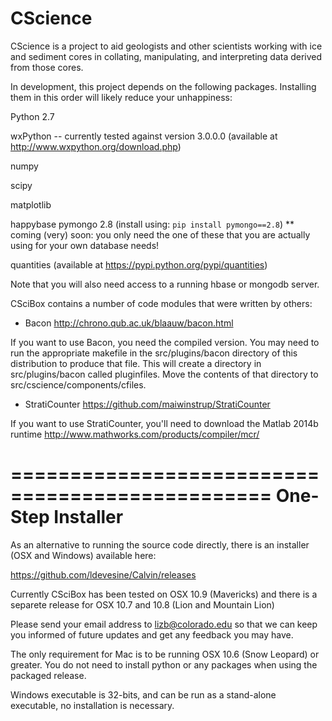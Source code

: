 CScience
======

CScience is a project to aid geologists and other scientists working with ice and sediment cores in collating, manipulating, and interpreting data derived from those cores.

In development, this project depends on the following packages.  Installing them in this order
will likely reduce your unhappiness:

Python 2.7

wxPython -- currently tested against version 3.0.0.0 (available at http://www.wxpython.org/download.php)

numpy

scipy

matplotlib

happybase
pymongo 2.8 (install using: `pip install pymongo==2.8`)
  ** coming (very) soon: you only need the one of these that you are actually using for your own database needs!

quantities (available at https://pypi.python.org/pypi/quantities)

Note that you will also need access to a running hbase or mongodb server.

CSciBox contains a number of code modules that were written by others:

- Bacon http://chrono.qub.ac.uk/blaauw/bacon.html

If you want to use Bacon, you need the compiled version.  You may need
to run the appropriate makefile in the src/plugins/bacon directory of
this distribution to produce that file.  This will create a directory 
in src/plugins/bacon called pluginfiles.  Move the contents of that directory
to src/cscience/components/cfiles.

- StratiCounter https://github.com/maiwinstrup/StratiCounter

If you want to use StratiCounter, you'll need to download the Matlab
2014b runtime http://www.mathworks.com/products/compiler/mcr/


================================================
One-Step Installer
================================================

As an alternative to running the source code directly, there is an installer (OSX and Windows) available here:

https://github.com/ldevesine/Calvin/releases

Currently CSciBox has been tested on OSX 10.9 (Mavericks) and there is a separete release for OSX 10.7 and 10.8 (Lion and Mountain Lion)

Please send your email address to lizb@colorado.edu so that we can keep you informed of future updates and get any feedback you may have.

The only requirement for Mac is to be running OSX 10.6 (Snow Leopard) or greater. You do not need to install python or any packages when using the packaged release.

Windows executable is 32-bits, and can be run as a stand-alone executable, no installation is necessary.
